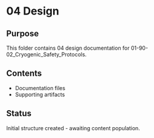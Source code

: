 # 04 Design

## Purpose
This folder contains 04 design documentation for 01-90-02_Cryogenic_Safety_Protocols.

## Contents
- Documentation files
- Supporting artifacts

## Status
Initial structure created - awaiting content population.
